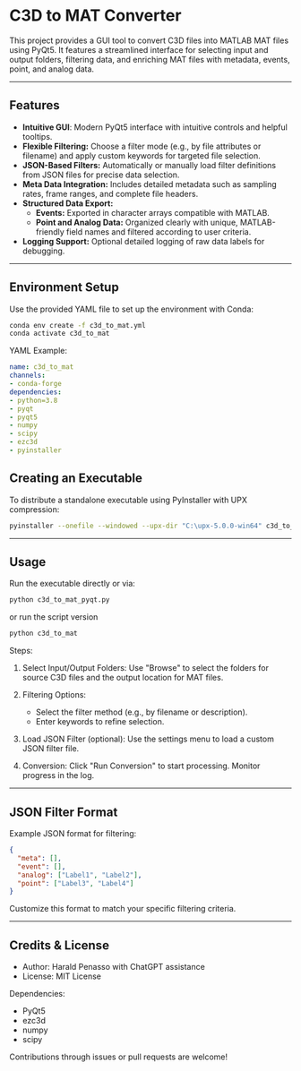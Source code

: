 # C3D to MAT Converter

This project provides a GUI tool to convert C3D files into MATLAB MAT files using PyQt5. It features a streamlined interface for selecting input and output folders, filtering data, and enriching MAT files with metadata, events, point, and analog data.

---

## Features

- **Intuitive GUI**: Modern PyQt5 interface with intuitive controls and helpful tooltips.
- **Flexible Filtering:** Choose a filter mode (e.g., by file attributes or filename) and apply custom keywords for targeted file selection.
- **JSON-Based Filters:** Automatically or manually load filter definitions from JSON files for precise data selection.
- **Meta Data Integration:** Includes detailed metadata such as sampling rates, frame ranges, and complete file headers.
- **Structured Data Export:**
  - **Events:** Exported in character arrays compatible with MATLAB.
  - **Point and Analog Data:** Organized clearly with unique, MATLAB-friendly field names and filtered according to user criteria.
- **Logging Support:** Optional detailed logging of raw data labels for debugging.

---

## Environment Setup

Use the provided YAML file to set up the environment with Conda:

```bash
conda env create -f c3d_to_mat.yml
conda activate c3d_to_mat
```

YAML Example:

```yml
name: c3d_to_mat
channels:
- conda-forge
dependencies:
- python=3.8
- pyqt
- pyqt5
- numpy
- scipy
- ezc3d
- pyinstaller
```

## Creating an Executable

To distribute a standalone executable using PyInstaller with UPX compression:

```bash
pyinstaller --onefile --windowed --upx-dir "C:\upx-5.0.0-win64" c3d_to_mat_pyqt.py
```

---

## Usage

Run the executable directly or via:

```bash
python c3d_to_mat_pyqt.py
```

or run the script version

```bash
python c3d_to_mat
```

Steps:

1. Select Input/Output Folders:
   Use "Browse" to select the folders for source C3D files and the output location for MAT files.

2. Filtering Options:
   
   - Select the filter method (e.g., by filename or description).
   - Enter keywords to refine selection.

3. Load JSON Filter (optional):
   Use the settings menu to load a custom JSON filter file.

4. Conversion:
   Click "Run Conversion" to start processing. Monitor progress in the log.

---

## JSON Filter Format

Example JSON format for filtering:

```json
{
  "meta": [],
  "event": [],
  "analog": ["Label1", "Label2"],
  "point": ["Label3", "Label4"]
}
```

Customize this format to match your specific filtering criteria.

---

## Credits & License

- Author: Harald Penasso with ChatGPT assistance  
- License: MIT License

Dependencies:

- PyQt5
- ezc3d
- numpy
- scipy

Contributions through issues or pull requests are welcome!